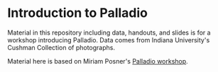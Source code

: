 # Introduction to Palladio

Material in this repository including data, handouts, and slides is for a workshop introducing Palladio. Data comes from Indiana University's Cushman Collection of photographs.

Material here is based on Miriam Posner's [Palladio workshop](https://github.com/miriamposner/palladio_workshop).
